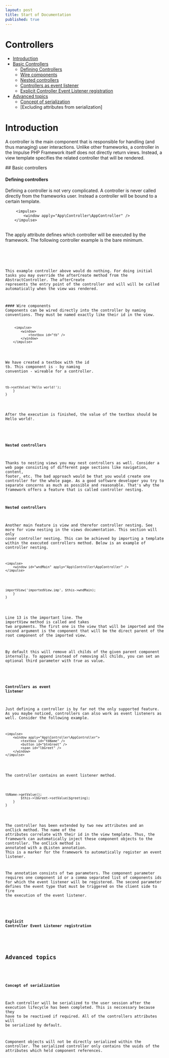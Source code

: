 ```yaml
---
layout: post
title: Start of Documentation
published: true
---
```



<h1 class="doc-title">Controllers</h1>

- [Introduction](#introduction)
- [Basic Controllers](#basic-controllers)
    - [ Defining Controllers](#defining-controllers)
    - [Wire components](#wire-components)
    - [Nested controllers](#nested-controllers)
    - [Controllers as event listener](#controller-eventlistener)
    - [Explicit Controller Event Listener registration](#explicit-controllerEventListener)
- [Advanced topics](#advanced-topics)
    - [Concept of serialization](#concept-serialization)
    - [Excluding attributes from serialization]

<a name="introduction"></a>
# Introduction

A controller is the main component that is responsible for handling (and thus managing) user interactions. Unlike other frameworks, a controller in the Impulse PHP Framework itself does not directly return views. Instead, a view template specifies the related controller that will be rendered. 

<a name="basis-controller">
## Basic controllers
    
#### Defining controllers
Defining a controller is not very complicated. A controller is never called directly from the frameworks user. Instead a controller will be bound to a certain template.

<!--<pre class="code-white line-numbers language-markup">-->
<div>
  <div class="code-header">
    <div class="button red" />
  </div>
  <pre class="code-white language-markup">
  	<code class="imp-code language-markup">&lt;impulse&gt;
        &lt;window apply="App\Controller\AppController" /&gt;
    &lt;/impulse&gt;</code>
  </pre>
</div>

The <span class="highlightText">apply</span> attribute defines which controller will be executed by the framework. The following controller example is the bare minimum.  
  
<pre class="code-white language-php">
<code class="language-php"><?php
namespace App\Controller;
use Impulse\Bundles\ImpulseBundle\Controller\AbstractController;

class AppController extends AbstractController
{
    
}</code>
</pre>

This example controller above would do nothing. For doing initial tasks you may override the afterCreate method from the AbstractController. The <span class="highlightText">afterCreate</span> represents the entry point of the controller and will  will be called automatically when the view was rendered.

<a name="wire-components" />
#### Wire components
Components can be wired directly into the controller by naming conventions. They must be named exactly like their id in the view. 

<pre class="code-white language-markup">
	<code class="language-markup">&lt;impulse&gt;
    	&lt;window&gt;
        	&lt;textbox id="tb" /&gt;
        &lt;/window&gt;
    &lt;/impulse&gt;</code>
</pre>

We have created a textbox with the id <span class="highlightText">tb</span>. This component is - by naming convention - wireable for a controller.

<pre class="code-white language-php">
<code class="language-php"><?php
namespace App\Controller;
use Impulse\Bundles\ImpulseBundle\Controller\AbstractController;
use Impulse\Bundles\ImpulseBundle\Execution\Events\Event;
use Impulse\ImpulseBundle\UI\Components\Textbox;

class AppController extends AbstractController
{
    private ?Textbox $tb = null;

    public function afterCreate(Event $event)
    {
        parent::afterCreate($event);
        $this->tb->setValue('Hello world!');
    }
}</code>
</pre>

After the execution is finished, the value of the textbox should be <span class="highlightText">Hello world!</span>.

<a name="nested-controllers"></a>
#### Nested controllers
Thanks to nesting views you may nest controllers as well. Consider a web page consisting of different page sections like navigation, content, footer, etc. The bad approach would be that you would create one controller for the whole page. As a good software developer you try to separate concerns as much as possible and reasonable. That's why the framework offers a feature that is called controller nesting.

#### Nested controllers
Another main feature is view and therefor controller nesting. See more for view nesting in the views documentation. This section will only cover controller nesting. This can be achieved by importing a template within the executed controllers method. Below is an example of controller nesting.

<pre class="code-white language-markup">
<code class="language-markup">&lt;impulse&gt;
    &lt;window id="wndMain" apply="App\Controller\AppController" /&gt;
&lt;/impulse&gt;</code>
</pre>

<pre class="code-white language-php">
<code class="language-php"><?php
namespace App\Controller;
use Impulse\Bundles\ImpulseBundle\Controller\AbstractController;
use Impulse\Bundles\ImpulseBundle\Execution\Events\Event;
use Impulse\Bundles\ImpulseBundle\UI\Components\Window;

class AppController extends AbstractController
{
    private ?Window $wndMain = null;

    public function handleEvent(Event $event)
    {
        $this->importView('importedView.imp', $this->wndMain);
    }
}</code>
</pre>

Line 13 is the important line. The <span class="highlightText">importView</span> method is called and takes two arguments. The first one is the view that will be imported and the second argument is the component that will be the direct parent of the root component of the imported view.

By default this will remove all childs of the given parent component internally. To append instead of removing all childs, you can set an optional third parameter with <i>true</i> as value.

<a name="controller-eventlistener"></a>
#### Controllers as event listener
Just defining a controller is by far not the only supported feature. As you maybe noticed, controllers can also work as event listeners as well. Consider the following example.

<pre class="code-white language-markup">
<code class="language-markup">&lt;impulse&gt;
    &lt;window apply="App\Controller\AppController"&gt;
        &lt;textbox id="tbName" /&gt;
        &lt;button id="btnGreet" /&gt;
        &lt;span id="lbGreet" /&gt;
    &lt;/window&gt;
&lt;/impulse&gt;</code>
</pre>

The controller contains an event listener method.

<pre class="code-white language-php">
<code class="language-php">
<?php
namespace App\Controller;
use Impulse\Bundles\ImpulseBundle\Controller\AbstractController;
use Impulse\Bundles\ImpulseBundle\Execution\Events\Event;
use Impulse\Bundles\ImpulseBundle\Controller\Annotations\Listen;
use Impulse\Bundles\ImpulseBundle\UI\Components\Span;
use Impulse\Bundles\ImpulseBundle\UI\Components\Textbox;

class AppController extends AbstractController
{
    private ?Textbox $tbName = null;
    private ?Span $lbGreet = null;

    /**
     * @Listen(component="btnGreet", event="click")
     */
    public function onClick(Event $event)
    {
        $greeting = $this->tbName->getValue();
        $this->lbGreet->setValue($greeting);
    }
}</code>
</pre>

The controller has been extended by two new attributes and an <span class="highlightText">onClick</span> method. The name of the attributes correlate with their id in the view template. Thus, the framework can automatically inject these component objects to the controller. The <span class="highlightText">onClick</span> method is annotated with a <span class="highlightText">@Listen</span> annotation. This is a marker for the framework to automatically register an event listener. 

The annotation consists of two parameters. The component parameter requires one component id or a comma separated list of components ids for which the event listener will be registered. The second parameter defines the event type that must be triggered on the client side to fire the execution of the event listener.

<a name="explicit-controllerEventListener"></a>
#### Explicit Controller Event Listener registration

<a name="advanced-topics"></a>
## Advanced topics

<a name="concept-serialization"></a>
#### Concept of serialization

Each controller will be serialized to the user session after the execution lifecycle has been completed. This is neccessary because they have to be reactived if required. All of the controllers attributes will be serialized by default. 

Component objects will not be directly serialized within the controller. The serialized controller only contains the uuids of the attributes which held component references.
